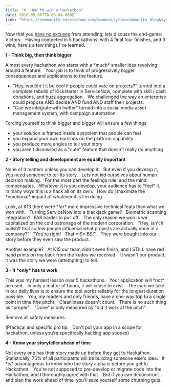 ```yaml
---
title: "K  How to win a Hackathon"
date: 2016-05-06T20:06:04.000Z
link: "https://community.servicenow.com/community?id=community_blog&sys_id=c15d2629dbd0dbc01dcaf3231f961987"
---
```

<p>Now that you <a title="" _jive_internal="true" href="/community?id=community_blog&sys_id=ac8de269dbd0dbc01dcaf3231f961990">have no excuses</a> from attending, lets discuss the end-game:   Victory.   Having competed in 5 hackathons, with 4 final four finishes, and 3 wins, here's a few things I've learned.</p><p></p><p><strong>1 - Think big, then think bigger</strong></p><p>Almost every hackathon win starts with a *much* smaller idea revolving around a feature.   Your job is to think of progressively bigger consequences and applications to the feature.</p><ul><li>"Hey, wouldn't it be cool if people could vote on projects?" turned into a complete rebuild of Kickstarter in ServiceNow, complete with skill / cash donations, and buzz aggregation.   We challenged the way an enterprise could propose AND decide AND fund AND staff their projects.</li><li>"Can we integrate with twitter" turned into a social media asset management system, with campaign automation.</li></ul><p></p><p>Forcing yourself to think bigger and bigger will ensure a few things</p><ul><li>your solution is framed inside a problem that people can feel</li><li>you expand your own horizons on the platform capability</li><li>you produce more angles to tell your story</li><li>you aren't dismissed as a "cute" feature that doesn't really do anything</li></ul><p></p><p><strong>2 - Story telling and development are equally important</strong></p><p>None of it matters unless you can develop it.   But even if you develop it, you need someone to tell its story.   Lets not kid ourselves about human decision making.   For the most part the feelings rule, and the mind compensates.   Whatever it is you develop, your audience has to *feel* it.   In many ways this is a hack all on its own.   How do I maximize the *emotional* impact of whatever it is I'm doing.</p><p></p><p>Look, at K13 there were *far* more impressive technical feats than what we won with.   Turning ServiceNow into a blackjack game?   Biometric scanning integration?   FAR harder to pull off.   The only reason we won is we capitalized on the cold patronage of the modern corporation.   "Hey, isn't it bullsh!t that so few people influence what projects are actually done at a company?"   "You're right!   That *IS* BS!".   They were bought into our story before they even saw the product.</p><p></p><p>Another example?   At K15 our team didn't even finish, and I STILL have red hand prints on my back from the kudos we received.   It wasn't our product, it was the story we were (attempting) to tell.</p><p></p><p><strong>3 - It *only* has to work</strong></p><p>This was my hardest lesson over 5 hackathons.   Your application will *not* be used.   In only a matter of hours, it will cease to exist.   The care we take in our daily lives is to ensure the tool works reliably for the longest duration possible.   You, my readers and only friends, have a one-way trip to a single point in time (the pitch).   Cleanliness doesn't count.   There is no such thing as "proper".   "Done" is only measured by "did it work at the pitch".</p><p></p><p>Remove all safety measures.</p><p></p><p>(Practical and specific pro tip:   Don't put your app in a scope for hackathon, unless you're specifically hacking app scopes)</p><p></p><p><strong>4 - Know your storyteller ahead of time</strong></p><p>Not every one has their story made up before they get to Hackathon.   Statistically, 75% of all participants will be building someone else's idea.   It *is* advantageous to know who the story alpha is before you get to Hackathon.   You're not supposed to pre-develop or migrate code into the Hackathon, and I thoroughly agree with that.   But if you can deconstruct and plan the work ahead of time, you'll save yourself some churning guts.</p>